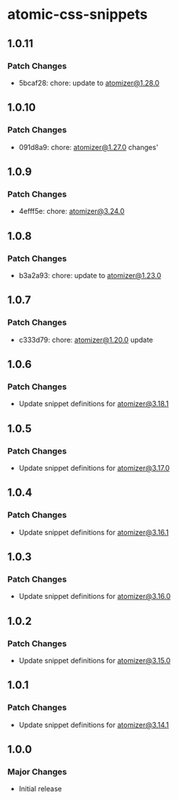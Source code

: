 # atomic-css-snippets

## 1.0.11

### Patch Changes

- 5bcaf28: chore: update to atomizer@1.28.0

## 1.0.10

### Patch Changes

- 091d8a9: chore: atomizer@1.27.0 changes'

## 1.0.9

### Patch Changes

- 4efff5e: chore: atomizer@3.24.0

## 1.0.8

### Patch Changes

- b3a2a93: chore: update to atomizer@1.23.0

## 1.0.7

### Patch Changes

- c333d79: chore: atomizer@1.20.0 update

## 1.0.6

### Patch Changes

- Update snippet definitions for atomizer@3.18.1

## 1.0.5

### Patch Changes

- Update snippet definitions for atomizer@3.17.0

## 1.0.4

### Patch Changes

- Update snippet definitions for atomizer@3.16.1

## 1.0.3

### Patch Changes

- Update snippet definitions for atomizer@3.16.0

## 1.0.2

### Patch Changes

- Update snippet definitions for atomizer@3.15.0

## 1.0.1

### Patch Changes

- Update snippet definitions for atomizer@3.14.1

## 1.0.0

### Major Changes

- Initial release
